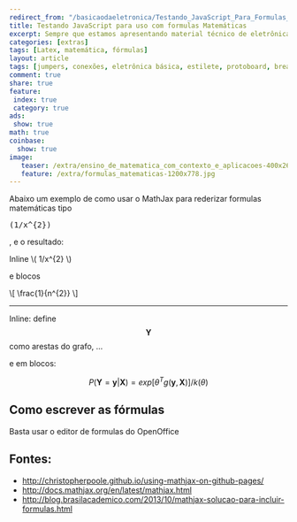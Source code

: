 ```yaml
---
redirect_from: "/basicaodaeletronica/Testando_JavaScript_Para_Formulas_Matematicas/"
title: Testando JavaScript para uso com formulas Matemáticas
excerpt: Sempre que estamos apresentando material técnico de eletrônica e até mesmo programaçào, precisamos de fórmulas para apresentar funcionamento de circuitos ou alguns tipos de algoritmos.
categories: [extras]
tags: [Latex, matemática, fórmulas]
layout: article
tags: [jumpers, conexões, eletrônica básica, estilete, protoboard, breadboard, circuitos, protótipos, Matemática, Fórmulas]
comment: true
share: true
feature:
 index: true
 category: true
ads: 
 show: true
math: true
coinbase:
  show: true
image:
   teaser: /extra/ensino_de_matematica_com_contexto_e_aplicacoes-400x267.jpg
   feature: /extra/formulas_matematicas-1200x778.jpg
---
```


Abaixo um exemplo de como usar o MathJax para rederizar formulas matemáticas tipo <pre>(1/x^{2})</pre>, e o resultado:

Inline \\( 1/x^{2} \\)

e blocos

\\[ \frac{1}{n^{2}} \\]

----

Inline: define $$\mathbf{Y}$$ como arestas do grafo, ...

e em blocos:

$$ 
P(\mathbf{Y} = \mathbf{y}|\mathbf{X}) = exp[{\theta } ^{T} g(\mathbf{y},\mathbf{X})]/k(\theta ) 
$$

## Como escrever as fórmulas

Basta usar o editor de formulas do OpenOffice

## Fontes:

 * http://christopherpoole.github.io/using-mathjax-on-github-pages/
 * http://docs.mathjax.org/en/latest/mathjax.html
 * http://blog.brasilacademico.com/2013/10/mathjax-solucao-para-incluir-formulas.html